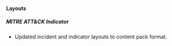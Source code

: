 
#### Layouts
##### MITRE ATT&CK Indicator
 - Updated incident and indicator layouts to content pack format.